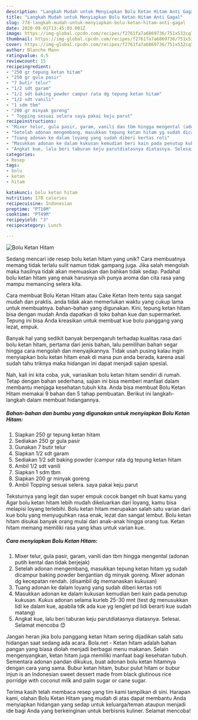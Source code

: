 ```yaml
---
description: "Langkah Mudah untuk Menyiapkan Bolu Ketan Hitam Anti Gagal"
title: "Langkah Mudah untuk Menyiapkan Bolu Ketan Hitam Anti Gagal"
slug: 778-langkah-mudah-untuk-menyiapkan-bolu-ketan-hitam-anti-gagal
date: 2020-09-01T13:45:03.001Z
image: https://img-global.cpcdn.com/recipes/f2761fa7a6869736/751x532cq70/bolu-ketan-hitam-foto-resep-utama.jpg
thumbnail: https://img-global.cpcdn.com/recipes/f2761fa7a6869736/751x532cq70/bolu-ketan-hitam-foto-resep-utama.jpg
cover: https://img-global.cpcdn.com/recipes/f2761fa7a6869736/751x532cq70/bolu-ketan-hitam-foto-resep-utama.jpg
author: Blanche Mann
ratingvalue: 4.5
reviewcount: 15
recipeingredient:
- "250 gr tepung ketan hitam"
- "250 gr gula pasir"
- "7 butir telur"
- "1/2 sdt garam"
- "1/2 sdt baking powder campur rata dg tepung ketan hitam"
- "1/2 sdt vanili"
- "1 sdm tbm"
- "200 gr minyak goreng"
- " Topping sesuai selera saya pakai keju parut"
recipeinstructions:
- "Mixer telur, gula pasir, garam, vanili dan tbm hingga mengental (adonan putih kental dan tidak berjejak)"
- "Setelah adonan mengembang, masukkan tepung ketan hitam yg sudah dicampur baking powder bergantian dg minyak goreng. Mixer adonan dg kecepatan rendah. (disambil dg memanaskan kukusan)"
- "Tuang adonan ke dalam loyang yang sudah diberi kertas roti"
- "Masukkan adonan ke dalam kukusan kemudian beri kain pada penutup kukusan. Kukus adonan selama kurleb 25-30 mnt (test dg menusukkan lidi ke dalam kue, apabila tdk ada kue yg lenglet pd lidi berarti kue sudah matang)"
- "Angkat kue, lalu beri taburan keju parutdiatasnya diatasnya. Selesai. Selamat mencoba 😊"
categories:
- Resep
tags:
- bolu
- ketan
- hitam

katakunci: bolu ketan hitam 
nutrition: 178 calories
recipecuisine: Indonesian
preptime: "PT10M"
cooktime: "PT49M"
recipeyield: "3"
recipecategory: Lunch

---
```



![Bolu Ketan Hitam](https://img-global.cpcdn.com/recipes/f2761fa7a6869736/751x532cq70/bolu-ketan-hitam-foto-resep-utama.jpg)

Sedang mencari ide resep bolu ketan hitam yang unik? Cara membuatnya memang tidak terlalu sulit namun tidak gampang juga. Jika salah mengolah maka hasilnya tidak akan memuaskan dan bahkan tidak sedap. Padahal bolu ketan hitam yang enak harusnya sih punya aroma dan cita rasa yang mampu memancing selera kita.

Cara membuat Bolu Ketan Hitam atau Cake Ketan Item tentu saja sangat mudah dan praktis. anda tidak akan memerlukan waktu yang cukup lama untuk membuatnya. bahan-bahan yang digunakan. Kini, tepung ketan hitam bisa dengan mudah Anda dapatkan di toko bahan kue dan supermarket. Tepung ini bisa Anda kreasikan untuk membuat kue bolu panggang yang lezat, empuk.

Banyak hal yang sedikit banyak berpengaruh terhadap kualitas rasa dari bolu ketan hitam, pertama dari jenis bahan, lalu pemilihan bahan segar hingga cara mengolah dan menyajikannya. Tidak usah pusing kalau ingin menyiapkan bolu ketan hitam enak di mana pun anda berada, karena asal sudah tahu triknya maka hidangan ini dapat menjadi sajian spesial.


Nah, kali ini kita coba, yuk, variasikan bolu ketan hitam sendiri di rumah. Tetap dengan bahan sederhana, sajian ini bisa memberi manfaat dalam membantu menjaga kesehatan tubuh kita. Anda bisa membuat Bolu Ketan Hitam memakai 9 bahan dan 5 tahap pembuatan. Berikut ini langkah-langkah dalam membuat hidangannya.

<!--inarticleads1-->

##### Bahan-bahan dan bumbu yang digunakan untuk menyiapkan Bolu Ketan Hitam:

1. Siapkan 250 gr tepung ketan hitam
1. Sediakan 250 gr gula pasir
1. Gunakan 7 butir telur
1. Siapkan 1/2 sdt garam
1. Sediakan 1/2 sdt baking powder (campur rata dg tepung ketan hitam
1. Ambil 1/2 sdt vanili
1. Siapkan 1 sdm tbm
1. Siapkan 200 gr minyak goreng
1. Ambil  Topping sesuai selera. saya pakai keju parut


Teksturnya yang legit dan super empuk cocok banget nih buat kamu yang Agar bolu ketan hitam lebih mudah dikeluarkan dari loyang, kamu bisa melapisi loyang terlebihi. Bolu ketan hitam merupakan salah satu varian dari kue bolu yang menyuguhkan rasa enak, lezat dan sangat lembut. Bolu ketan hitam disukai banyak orang mulai dari anak-anak hingga orang tua. Ketan hitam memang memiliki rasa yang khas untuk varian kue. 

<!--inarticleads2-->

##### Cara menyiapkan Bolu Ketan Hitam:

1. Mixer telur, gula pasir, garam, vanili dan tbm hingga mengental (adonan putih kental dan tidak berjejak)
1. Setelah adonan mengembang, masukkan tepung ketan hitam yg sudah dicampur baking powder bergantian dg minyak goreng. Mixer adonan dg kecepatan rendah. (disambil dg memanaskan kukusan)
1. Tuang adonan ke dalam loyang yang sudah diberi kertas roti
1. Masukkan adonan ke dalam kukusan kemudian beri kain pada penutup kukusan. Kukus adonan selama kurleb 25-30 mnt (test dg menusukkan lidi ke dalam kue, apabila tdk ada kue yg lenglet pd lidi berarti kue sudah matang)
1. Angkat kue, lalu beri taburan keju parutdiatasnya diatasnya. Selesai. Selamat mencoba 😊


Jangan heran jika bolu panggang ketan hitam sering dijadikan salah satu hidangan saat sedang ada acara. Bola.net - Ketan hitam adalah bahan pangan yang biasa diolah menjadi berbagai menu makanan. Selain mengenyangkan, ketan hitam juga memiliki manfaat bagi kesehatan tubuh. Sementara adonan pandan dikukus, buat adonan bolu ketan hitamnya dengan cara yang sama. Bubur ketan hitam, bubur pulut hitam or bubur injun is an Indonesian sweet dessert made from black glutinous rice porridge with coconut milk and palm sugar or cane sugar. 

Terima kasih telah membaca resep yang tim kami tampilkan di sini. Harapan kami, olahan Bolu Ketan Hitam yang mudah di atas dapat membantu Anda menyiapkan hidangan yang sedap untuk keluarga/teman ataupun menjadi ide bagi Anda yang berkeinginan untuk berbisnis kuliner. Selamat mencoba!
